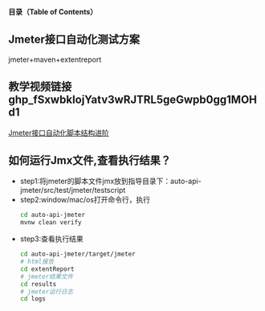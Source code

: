 **目录（Table of Contents）**
## Jmeter接口自动化测试方案
jmeter+maven+extentreport
## 教学视频链接  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
[Jmeter接口自动化脚本结构进阶](https://imooc.com/learn/1227)
## 如何运行Jmx文件,查看执行结果？
* step1:将jmeter的脚本文件jmx放到指导目录下：auto-api-jmeter/src/test/jmeter/testscript
* step2:window/mac/os打开命令行，执行
  ```bash
  cd auto-api-jmeter
  mvnw clean verify
  ```
* step3:查看执行结果
  ```bash
  cd auto-api-jmeter/target/jmeter
  # html报告
  cd extentReport
  # jmeter结果文件
  cd results
  # jmeter运行日志
  cd logs
  ```
